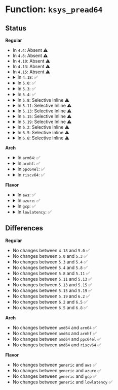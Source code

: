 # Function: <code>ksys_pread64</code>

## Status
<b>Regular</b>
<ul>
<li>
In <code>4.4</code>: Absent ⚠️
</li>
<li>
In <code>4.8</code>: Absent ⚠️
</li>
<li>
In <code>4.10</code>: Absent ⚠️
</li>
<li>
In <code>4.13</code>: Absent ⚠️
</li>
<li>
In <code>4.15</code>: Absent ⚠️
</li>
<li>
<details>
<summary>In <code>4.18</code>: ✅</summary>

```c
ssize_t ksys_pread64(unsigned int fd, char *buf, size_t count, loff_t pos);
```

**Collision:** Unique Global

**Inline:** No

**Transformation:** False

**Instances:**

```
In fs/read_write.c (ffffffff8129b040)
Location: fs/read_write.c:639
Inline: False
Direct callers:
  - arch/x86/ia32/sys_ia32.c:__x32_compat_sys_x86_pread
  - arch/x86/ia32/sys_ia32.c:__ia32_compat_sys_x86_pread
  - fs/read_write.c:__ia32_sys_pread64
  - fs/read_write.c:__x64_sys_pread64
```
**Symbols:**

```
ffffffff8129b040-ffffffff8129b0da: ksys_pread64 (STB_GLOBAL)
```
</details>
</li>
<li>
<details>
<summary>In <code>5.0</code>: ✅</summary>

```c
ssize_t ksys_pread64(unsigned int fd, char *buf, size_t count, loff_t pos);
```

**Collision:** Unique Global

**Inline:** No

**Transformation:** False

**Instances:**

```
In fs/read_write.c (ffffffff812aff40)
Location: fs/read_write.c:639
Inline: False
Direct callers:
  - arch/x86/ia32/sys_ia32.c:__x32_compat_sys_x86_pread
  - arch/x86/ia32/sys_ia32.c:__ia32_compat_sys_x86_pread
  - fs/read_write.c:__ia32_sys_pread64
  - fs/read_write.c:__x64_sys_pread64
```
**Symbols:**

```
ffffffff812aff40-ffffffff812affda: ksys_pread64 (STB_GLOBAL)
```
</details>
</li>
<li>
<details>
<summary>In <code>5.3</code>: ✅</summary>

```c
ssize_t ksys_pread64(unsigned int fd, char *buf, size_t count, loff_t pos);
```

**Collision:** Unique Global

**Inline:** No

**Transformation:** False

**Instances:**

```
In fs/read_write.c (ffffffff812cc8c0)
Location: fs/read_write.c:652
Inline: False
Direct callers:
  - arch/x86/ia32/sys_ia32.c:__x32_compat_sys_x86_pread
  - arch/x86/ia32/sys_ia32.c:__ia32_compat_sys_x86_pread
  - fs/read_write.c:__ia32_sys_pread64
  - fs/read_write.c:__x64_sys_pread64
```
**Symbols:**

```
ffffffff812cc8c0-ffffffff812cc951: ksys_pread64 (STB_GLOBAL)
```
</details>
</li>
<li>
<details>
<summary>In <code>5.4</code>: ✅</summary>

```c
ssize_t ksys_pread64(unsigned int fd, char *buf, size_t count, loff_t pos);
```

**Collision:** Unique Global

**Inline:** No

**Transformation:** False

**Instances:**

```
In fs/read_write.c (ffffffff812de2e0)
Location: fs/read_write.c:652
Inline: False
Direct callers:
  - arch/x86/ia32/sys_ia32.c:__x32_compat_sys_x86_pread
  - arch/x86/ia32/sys_ia32.c:__ia32_compat_sys_x86_pread
  - fs/read_write.c:__ia32_sys_pread64
  - fs/read_write.c:__x64_sys_pread64
```
**Symbols:**

```
ffffffff812de2e0-ffffffff812de371: ksys_pread64 (STB_GLOBAL)
```
</details>
</li>
<li>
<details>
<summary>In <code>5.8</code>: Selective Inline ⚠️</summary>

```c
ssize_t ksys_pread64(unsigned int fd, char *buf, size_t count, loff_t pos);
```

**Collision:** Unique Global

**Inline:** Selective

**Transformation:** False

**Instances:**

```
In fs/read_write.c (ffffffff8131244b)
Location: fs/read_write.c:680
Inline: True
Inline callers:
  - fs/read_write.c:__ia32_sys_pread64
  - fs/read_write.c:__x64_sys_pread64
Direct callers:
  - arch/x86/kernel/sys_ia32.c:__ia32_sys_ia32_pread64
  - arch/x86/kernel/sys_ia32.c:__x64_sys_ia32_pread64
```
**Symbols:**

```
ffffffff813150c0-ffffffff81315151: ksys_pread64 (STB_GLOBAL)
```
</details>
</li>
<li>
<details>
<summary>In <code>5.11</code>: Selective Inline ⚠️</summary>

```c
ssize_t ksys_pread64(unsigned int fd, char *buf, size_t count, loff_t pos);
```

**Collision:** Unique Global

**Inline:** Selective

**Transformation:** False

**Instances:**

```
In fs/read_write.c (ffffffff8131da3b)
Location: fs/read_write.c:675
Inline: True
Inline callers:
  - fs/read_write.c:__ia32_sys_pread64
  - fs/read_write.c:__x64_sys_pread64
Direct callers:
  - arch/x86/kernel/sys_ia32.c:__ia32_sys_ia32_pread64
  - arch/x86/kernel/sys_ia32.c:__x64_sys_ia32_pread64
```
**Symbols:**

```
ffffffff81320440-ffffffff813204d1: ksys_pread64 (STB_GLOBAL)
```
</details>
</li>
<li>
<details>
<summary>In <code>5.13</code>: Selective Inline ⚠️</summary>

```c
ssize_t ksys_pread64(unsigned int fd, char *buf, size_t count, loff_t pos);
```

**Collision:** Unique Global

**Inline:** Selective

**Transformation:** False

**Instances:**

```
In fs/read_write.c (ffffffff81325edb)
Location: fs/read_write.c:673
Inline: True
Inline callers:
  - fs/read_write.c:__ia32_sys_pread64
  - fs/read_write.c:__x64_sys_pread64
Direct callers:
  - arch/x86/kernel/sys_ia32.c:__ia32_sys_ia32_pread64
  - arch/x86/kernel/sys_ia32.c:__x64_sys_ia32_pread64
```
**Symbols:**

```
ffffffff81326570-ffffffff81326601: ksys_pread64 (STB_GLOBAL)
```
</details>
</li>
<li>
<details>
<summary>In <code>5.15</code>: Selective Inline ⚠️</summary>

```c
ssize_t ksys_pread64(unsigned int fd, char *buf, size_t count, loff_t pos);
```

**Collision:** Unique Global

**Inline:** Selective

**Transformation:** False

**Instances:**

```
In fs/read_write.c (ffffffff8137118b)
Location: fs/read_write.c:664
Inline: True
Inline callers:
  - fs/read_write.c:__ia32_sys_pread64
  - fs/read_write.c:__x64_sys_pread64
Direct callers:
  - arch/x86/kernel/sys_ia32.c:__ia32_sys_ia32_pread64
  - arch/x86/kernel/sys_ia32.c:__x64_sys_ia32_pread64
```
**Symbols:**

```
ffffffff81373b10-ffffffff81373ba1: ksys_pread64 (STB_GLOBAL)
```
</details>
</li>
<li>
<details>
<summary>In <code>5.19</code>: Selective Inline ⚠️</summary>

```c
ssize_t ksys_pread64(unsigned int fd, char *buf, size_t count, loff_t pos);
```

**Collision:** Unique Global

**Inline:** Selective

**Transformation:** False

**Instances:**

```
In fs/read_write.c (ffffffff813f2177)
Location: fs/read_write.c:659
Inline: True
Inline callers:
  - fs/read_write.c:__ia32_sys_pread64
  - fs/read_write.c:__x64_sys_pread64
Direct callers:
  - arch/x86/kernel/sys_ia32.c:__ia32_sys_ia32_pread64
  - arch/x86/kernel/sys_ia32.c:__x64_sys_ia32_pread64
```
**Symbols:**

```
ffffffff813f28e0-ffffffff813f2981: ksys_pread64 (STB_GLOBAL)
```
</details>
</li>
<li>
<details>
<summary>In <code>6.2</code>: Selective Inline ⚠️</summary>

```c
ssize_t ksys_pread64(unsigned int fd, char *buf, size_t count, loff_t pos);
```

**Collision:** Unique Global

**Inline:** Selective

**Transformation:** False

**Instances:**

```
In fs/read_write.c (ffffffff8147a687)
Location: fs/read_write.c:652
Inline: True
Inline callers:
  - fs/read_write.c:__ia32_sys_pread64
  - fs/read_write.c:__x64_sys_pread64
Direct callers:
  - arch/x86/kernel/sys_ia32.c:__ia32_sys_ia32_pread64
  - arch/x86/kernel/sys_ia32.c:__x64_sys_ia32_pread64
```
**Symbols:**

```
ffffffff8147b510-ffffffff8147b5b1: ksys_pread64 (STB_GLOBAL)
```
</details>
</li>
<li>
<details>
<summary>In <code>6.5</code>: Selective Inline ⚠️</summary>

```c
ssize_t ksys_pread64(unsigned int fd, char *buf, size_t count, loff_t pos);
```

**Collision:** Unique Global

**Inline:** Selective

**Transformation:** False

**Instances:**

```
In fs/read_write.c (ffffffff814af1b7)
Location: fs/read_write.c:652
Inline: True
Inline callers:
  - fs/read_write.c:__ia32_sys_pread64
  - fs/read_write.c:__x64_sys_pread64
Direct callers:
  - arch/x86/kernel/sys_ia32.c:__ia32_sys_ia32_pread64
  - arch/x86/kernel/sys_ia32.c:__x64_sys_ia32_pread64
```
**Symbols:**

```
ffffffff814b00a0-ffffffff814b0141: ksys_pread64 (STB_GLOBAL)
```
</details>
</li>
<li>
<details>
<summary>In <code>6.8</code>: Selective Inline ⚠️</summary>

```c
ssize_t ksys_pread64(unsigned int fd, char *buf, size_t count, loff_t pos);
```

**Collision:** Unique Global

**Inline:** Selective

**Transformation:** False

**Instances:**

```
In fs/read_write.c (ffffffff814e08f7)
Location: fs/read_write.c:658
Inline: True
Inline callers:
  - fs/read_write.c:__ia32_sys_pread64
  - fs/read_write.c:__x64_sys_pread64
Direct callers:
  - arch/x86/kernel/sys_ia32.c:__ia32_sys_ia32_pread64
  - arch/x86/kernel/sys_ia32.c:__x64_sys_ia32_pread64
```
**Symbols:**

```
ffffffff814e1860-ffffffff814e1901: ksys_pread64 (STB_GLOBAL)
```
</details>
</li>
</ul>
<b>Arch</b>
<ul>
<li>
<details>
<summary>In <code>arm64</code>: ✅</summary>

```c
ssize_t ksys_pread64(unsigned int fd, char *buf, size_t count, loff_t pos);
```

**Collision:** Unique Global

**Inline:** No

**Transformation:** False

**Instances:**

```
In fs/read_write.c (ffff800010384578)
Location: fs/read_write.c:652
Inline: False
Direct callers:
  - arch/arm64/kernel/sys32.c:__arm64_compat_sys_aarch32_pread64
  - fs/read_write.c:__arm64_sys_pread64
```
**Symbols:**

```
ffff800010384578-ffff800010384638: ksys_pread64 (STB_GLOBAL)
```
</details>
</li>
<li>
<details>
<summary>In <code>armhf</code>: ✅</summary>

```c
ssize_t ksys_pread64(unsigned int fd, char *buf, size_t count, loff_t pos);
```

**Collision:** Unique Global

**Inline:** No

**Transformation:** False

**Instances:**

```
In fs/read_write.c (c056d32c)
Location: fs/read_write.c:652
Inline: False
Direct callers:
  - fs/read_write.c:__se_sys_pread64
```
**Symbols:**

```
c056d32c-c056d3c8: ksys_pread64 (STB_GLOBAL)
```
</details>
</li>
<li>
<details>
<summary>In <code>ppc64el</code>: ✅</summary>

```c
ssize_t ksys_pread64(unsigned int fd, char *buf, size_t count, loff_t pos);
```

**Collision:** Unique Global

**Inline:** No

**Transformation:** False

**Instances:**

```
In fs/read_write.c (c00000000047a650)
Location: fs/read_write.c:652
Inline: False
Direct callers:
  - arch/powerpc/kernel/sys_ppc32.c:compat_sys_pread64
  - fs/read_write.c:__se_sys_pread64
```
**Symbols:**

```
c00000000047a650-c00000000047a730: ksys_pread64 (STB_GLOBAL)
```
</details>
</li>
<li>
<details>
<summary>In <code>riscv64</code>: ✅</summary>

```c
ssize_t ksys_pread64(unsigned int fd, char *buf, size_t count, loff_t pos);
```

**Collision:** Unique Global

**Inline:** No

**Transformation:** False

**Instances:**

```
In fs/read_write.c (ffffffe000257652)
Location: fs/read_write.c:652
Inline: False
Direct callers:
  - fs/read_write.c:__se_sys_pread64
```
**Symbols:**

```
ffffffe000257652-ffffffe0002576e4: ksys_pread64 (STB_GLOBAL)
```
</details>
</li>
</ul>
<b>Flavor</b>
<ul>
<li>
<details>
<summary>In <code>aws</code>: ✅</summary>

```c
ssize_t ksys_pread64(unsigned int fd, char *buf, size_t count, loff_t pos);
```

**Collision:** Unique Global

**Inline:** No

**Transformation:** False

**Instances:**

```
In fs/read_write.c (ffffffff812d68c0)
Location: fs/read_write.c:652
Inline: False
Direct callers:
  - arch/x86/ia32/sys_ia32.c:__x32_compat_sys_x86_pread
  - arch/x86/ia32/sys_ia32.c:__ia32_compat_sys_x86_pread
  - fs/read_write.c:__ia32_sys_pread64
  - fs/read_write.c:__x64_sys_pread64
```
**Symbols:**

```
ffffffff812d68c0-ffffffff812d6951: ksys_pread64 (STB_GLOBAL)
```
</details>
</li>
<li>
<details>
<summary>In <code>azure</code>: ✅</summary>

```c
ssize_t ksys_pread64(unsigned int fd, char *buf, size_t count, loff_t pos);
```

**Collision:** Unique Global

**Inline:** No

**Transformation:** False

**Instances:**

```
In fs/read_write.c (ffffffff812c7540)
Location: fs/read_write.c:652
Inline: False
Direct callers:
  - arch/x86/ia32/sys_ia32.c:__x32_compat_sys_x86_pread
  - arch/x86/ia32/sys_ia32.c:__ia32_compat_sys_x86_pread
  - fs/read_write.c:__ia32_sys_pread64
  - fs/read_write.c:__x64_sys_pread64
```
**Symbols:**

```
ffffffff812c7540-ffffffff812c75d1: ksys_pread64 (STB_GLOBAL)
```
</details>
</li>
<li>
<details>
<summary>In <code>gcp</code>: ✅</summary>

```c
ssize_t ksys_pread64(unsigned int fd, char *buf, size_t count, loff_t pos);
```

**Collision:** Unique Global

**Inline:** No

**Transformation:** False

**Instances:**

```
In fs/read_write.c (ffffffff812d46d0)
Location: fs/read_write.c:652
Inline: False
Direct callers:
  - arch/x86/ia32/sys_ia32.c:__x32_compat_sys_x86_pread
  - arch/x86/ia32/sys_ia32.c:__ia32_compat_sys_x86_pread
  - fs/read_write.c:__ia32_sys_pread64
  - fs/read_write.c:__x64_sys_pread64
```
**Symbols:**

```
ffffffff812d46d0-ffffffff812d4761: ksys_pread64 (STB_GLOBAL)
```
</details>
</li>
<li>
<details>
<summary>In <code>lowlatency</code>: ✅</summary>

```c
ssize_t ksys_pread64(unsigned int fd, char *buf, size_t count, loff_t pos);
```

**Collision:** Unique Global

**Inline:** No

**Transformation:** False

**Instances:**

```
In fs/read_write.c (ffffffff812e5530)
Location: fs/read_write.c:652
Inline: False
Direct callers:
  - arch/x86/ia32/sys_ia32.c:__x32_compat_sys_x86_pread
  - arch/x86/ia32/sys_ia32.c:__ia32_compat_sys_x86_pread
  - fs/read_write.c:__ia32_sys_pread64
  - fs/read_write.c:__x64_sys_pread64
```
**Symbols:**

```
ffffffff812e5530-ffffffff812e55c1: ksys_pread64 (STB_GLOBAL)
```
</details>
</li>
</ul>

## Differences
<b>Regular</b>
<ul>
<li>
No changes between <code>4.18</code> and <code>5.0</code> ✅
</li>
<li>
No changes between <code>5.0</code> and <code>5.3</code> ✅
</li>
<li>
No changes between <code>5.3</code> and <code>5.4</code> ✅
</li>
<li>
No changes between <code>5.4</code> and <code>5.8</code> ✅
</li>
<li>
No changes between <code>5.8</code> and <code>5.11</code> ✅
</li>
<li>
No changes between <code>5.11</code> and <code>5.13</code> ✅
</li>
<li>
No changes between <code>5.13</code> and <code>5.15</code> ✅
</li>
<li>
No changes between <code>5.15</code> and <code>5.19</code> ✅
</li>
<li>
No changes between <code>5.19</code> and <code>6.2</code> ✅
</li>
<li>
No changes between <code>6.2</code> and <code>6.5</code> ✅
</li>
<li>
No changes between <code>6.5</code> and <code>6.8</code> ✅
</li>
</ul>
<b>Arch</b>
<ul>
<li>
No changes between <code>amd64</code> and <code>arm64</code> ✅
</li>
<li>
No changes between <code>amd64</code> and <code>armhf</code> ✅
</li>
<li>
No changes between <code>amd64</code> and <code>ppc64el</code> ✅
</li>
<li>
No changes between <code>amd64</code> and <code>riscv64</code> ✅
</li>
</ul>
<b>Flavor</b>
<ul>
<li>
No changes between <code>generic</code> and <code>aws</code> ✅
</li>
<li>
No changes between <code>generic</code> and <code>azure</code> ✅
</li>
<li>
No changes between <code>generic</code> and <code>gcp</code> ✅
</li>
<li>
No changes between <code>generic</code> and <code>lowlatency</code> ✅
</li>
</ul>
